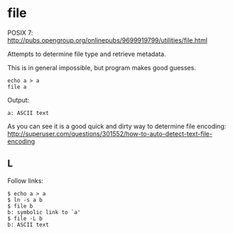 # file

POSIX 7: <http://pubs.opengroup.org/onlinepubs/9699919799/utilities/file.html>

Attempts to determine file type and retrieve metadata.

This is in general impossible, but program makes good guesses.

    echo a > a
    file a

Output:

    a: ASCII text

As you can see it is a good quick and dirty way to determine file encoding: <http://superuser.com/questions/301552/how-to-auto-detect-text-file-encoding>

## L

Follow links:

    $ echo a > a
    $ ln -s a b
    $ file b
    b: symbolic link to `a'
    $ file -L b
    b: ASCII text
